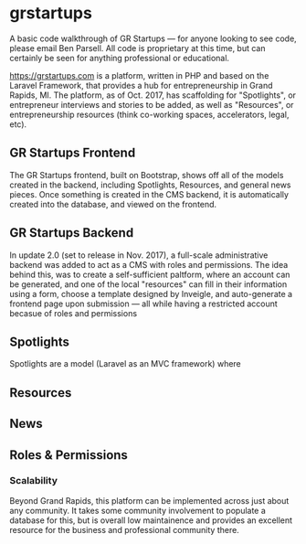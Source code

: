 # grstartups
A basic code walkthrough of GR Startups — for anyone looking to see code, please email Ben Parsell. All code is proprietary at this time, but can certainly be seen for anything professional or educational.

https://grstartups.com is a platform, written in PHP and based on the Laravel Framework, that provides a hub for entrepreneurship in Grand Rapids, MI. The platform, as of Oct. 2017, has scaffolding for "Spotlights", or entrepreneur interviews and stories to be added, as well as "Resources", or entrepreneurship resources (think co-working spaces, accelerators, legal, etc).

## GR Startups Frontend
The GR Startups frontend, built on Bootstrap, shows off all of the models created in the backend, including Spotlights, Resources, and general news pieces. Once something is created in the CMS backend, it is automatically created into the database, and viewed on the frontend.

## GR Startups Backend
In update 2.0 (set to release in Nov. 2017), a full-scale administrative backend was added to act as a CMS with roles and permissions. The idea behind this, was to create a self-sufficient paltform, where an account can be generated, and one of the local "resources" can fill in their information using a form, choose a template designed by Inveigle, and auto-generate a frontend page upon submission — all while having a restricted account becasue of roles and permissions

## Spotlights
Spotlights are a model (Laravel as an MVC framework) where 

## Resources

## News

## Roles & Permissions

### Scalability
Beyond Grand Rapids, this platform can be implemented across just about any community. It takes some community involvement to populate a database for this, but is overall low maintainence and provides an excellent resource for the business and professional community there.
